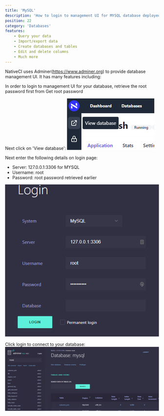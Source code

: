 ```yaml
---
title: 'MySQL'
description: 'How to login to management UI for MYSQL database deployed on NativeCI?'
position: 22
category: 'Databases'
features:
    - Query your data
    - Import/export data
    - Create databases and tables
    - Edit and delete columns
    - Much more
---
```


NativeCI uses Adminer(https://www.adminer.org) to provide database management UI. It has many features including:
<list :items="features"></list>

In order to login to management UI for your database, retrieve the root password first from <nuxt-link to="/databases/get-root-password">Get root password</nuxt-link>

Next click on 'View database':
![View database](/images/databases/view-database.png)

Next enter the following details on login page:
- Server: 127.0.0.1:3306 for MYSQL
- Username: root
- Password: root password retrieved earlier

![DB UI](/images/databases/db-ui.png)

Click login to connect to your database:
![DB UI Dashboard](/images/databases/db-ui-dashboard.png)